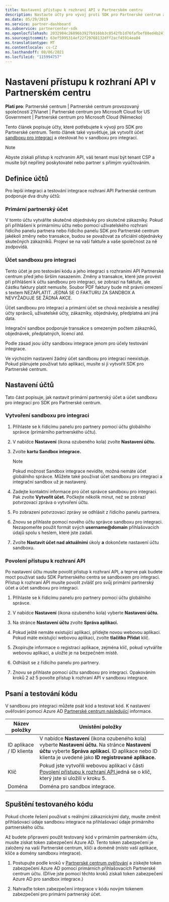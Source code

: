 ```yaml
---
title: Nastavení přístupu k rozhraní API v Partnerském centru
description: Nastavte účty pro vývoj proti SDK pro Partnerské centrum a testování v sandboxu integrace.
ms.date: 05/29/2019
ms.service: partner-dashboard
ms.subservice: partnercenter-sdk
ms.openlocfilehash: 2032984c26896b3927b916bb3c8542fb1d76fafbef88ed4b24795987616bbddf
ms.sourcegitcommit: 63ef5995314ef22f29768132dff2acf45914ea84
ms.translationtype: MT
ms.contentlocale: cs-CZ
ms.lasthandoff: 08/06/2021
ms.locfileid: "115994757"
---
```

# <a name="set-up-api-access-in-partner-center"></a>Nastavení přístupu k rozhraní API v Partnerském centru

**Platí pro**: Partnerské centrum | Partnerské centrum provozovaný společností 21Vianet | Partnerské centrum pro Microsoft Cloud for US Government | Partnerské centrum pro Microsoft Cloud (Německo)

Tento článek popisuje účty, které potřebujete k vývoji pro SDK pro Partnerské centrum. Tento článek také vysvětluje, jak vytvořit účet [sandboxu pro integraci](#integration-sandbox-account) a otestovat ho v sandboxu pro integraci.

>[!NOTE]
>Abyste získali přístup k rozhraním API, váš tenant musí být tenant CSP a musíte být nepřímý poskytovatel nebo partner s přímým vyúčtováním.

## <a name="account-definitions"></a>Definice účtů

Pro lepší integraci a testování integrace rozhraní API Partnerské centrum podporuje dva druhy účtů:

### <a name="primary-partner-account"></a>Primární partnerský účet

V tomto účtu vytváříte skutečné objednávky pro skutečné zákazníky. Pokud při přihlášení k primárnímu účtu nebo pomocí uživatelského rozhraní řídicího panelu partnera nebo řídicího panelu SDK pro Partnerské centrum jakékoli změny nebo transakce, budou se považovat za oficiální objednávky skutečných zákazníků. Projeví se na vaší faktuře a vaše společnost za ně zodpovídá.

### <a name="integration-sandbox-account"></a>Účet sandboxu pro integraci

Tento účet je pro testování kódu a jeho integraci s rozhraními API Partnerské centrum před jeho širším nasazením. Změny a transakce, které jste provést při přihlášení k účtu sandboxu pro integraci, se zobrazí na faktuře, ale částku faktury platit nemusíte. Soubor PDF faktury bude mít právní omezení s textem NEZAPLATIT. JEDNÁ SE O FAKTURU ZA SANDBOX A NEVYŽADUJE SE ŽÁDNÁ AKCE.

Účet sandboxu pro integraci a primární účet se chová nezávisle a nesdílejí účty správců, uživatelské účty, zákazníky, objednávky, předplatná ani jiná data.

Integrační sandbox podporuje transakce s omezeným počtem zákazníků, objednávek, předplatných, licencí atd.

Podle zásad jsou účty sandboxu integrace jenom pro účely testování integrace.

Ve výchozím nastavení žádný účet sandboxu pro integraci neexistuje. Pokud plánujete používat tuto aplikaci, musíte si ji vytvořit SDK pro Partnerské centrum.

## <a name="set-up-your-accounts"></a>Nastavení účtů

Tato část popisuje, jak nastavit primární partnerský účet a účet sandboxu pro integraci pro SDK pro Partnerské centrum.

### <a name="create-an-integration-sandbox"></a>Vytvoření sandboxu pro integraci

1. Přihlaste se k řídicímu panelu pro partnery pomocí účtu globálního správce (primárního partnerského účtu).

2. V nabídce **Nastavení** (ikona ozubeného kola) zvolte **Nastavení účtu.**

3. Zvolte **kartu Sandbox integrace.**

    >[!NOTE]
    >Pokud možnost Sandbox integrace nevidíte, možná nemáte účet globálního správce. Můžete také používat účet sandboxu pro integraci a integrační sandbox už je nastavený.

4. Zadejte kontaktní informace pro účet správce sandboxu pro integraci. Pak zvolte **Vytvořit účet.** Počkejte několik minut, než se zobrazí potvrzovací zpráva o vytvoření účtu.

5. Po zobrazení potvrzovací zprávy se odhlásit z řídicího panelu partnera.

6. Znovu se přihlaste pomocí nového účtu správce sandboxu pro integraci. Nezapomeňte použít formát svých **username@domain** přihlašovacích údajů spolu s heslem, které jste zadali.

7. Zvolte **Nastavit účet nad aktuálními** úkoly **a** dokončete nastavení účtu sandboxu.

### <a name="enable-api-access"></a>Povolení přístupu k rozhraní API

Po nastavení účtu musíte povolit přístup k rozhraní API, a teprve pak budete moct používat sadu SDK Partnerského centra se sandboxem pro integraci. Přístup k rozhraní API musíte povolit zvlášť pro svůj primární partnerský účet a účet sandboxu pro integraci.

1. Přihlaste se k řídicímu panelu pro partnery pomocí účtu globálního správce.

2. V nabídce **Nastavení** (ikona ozubeného kola) vyberte **Nastavení účtu.**

3. Na stránce **Nastavení účtu** zvolte **Správa aplikací.**

4. Pokud ještě nemáte existující aplikaci, přidejte novou webovou aplikaci. Pokud máte existující webovou aplikaci, zvolte **tlačítko Přidat** klíč.

5. Zkopírujte informace o registraci  aplikace, zejména klíč, pokud vytváříte webovou aplikaci, a uložte je na bezpečném místě.

6. Odhlásit se z řídicího panelu pro partnery.

7. Znovu se přihlaste pomocí účtu sandboxu pro integraci. Opakováním kroků 2 až 5 povolte přístup k rozhraní API v sandboxu integrace.

## <a name="write-and-test-code"></a>Psaní a testování kódu

V sandboxu pro integraci můžete psát kód a testovat kód. K nastavení ověřování pomocí Azure AD [Partnerské centrum následující](partner-center-authentication.md) informace.

| Název položky | Umístění položky |
| --------- | ------------- |
| ID aplikace / ID klienta | V nabídce **Nastavení** (ikona ozubeného kola) vyberte **Nastavení účtu.** Na stránce **Nastavení účtu** vyberte **Správa aplikací.** ID aplikace nebo ID klienta je uvedené jako **ID registrované aplikace.** |
| Klíč | Pokud jste vytvořili webovou aplikaci v části [Povolení přístupu k rozhraní API,](#enable-api-access)jedná se o klíč, který jste si uložili v kroku 5. |
| Doména | Doména pro sandbox integrace. |

## <a name="run-tested-code"></a>Spuštění testovaného kódu

Pokud chcete řešení používat s reálnými zákaznickými daty, musíte změnit přihlašovací údaje sandboxu integrace na přihlašovací údaje primárního partnerského účtu.

Až budete připraveni použít testovaný kód v primárním partnerském účtu, musíte získat token zabezpečení Azure AD. Tento token zabezpečení je založený na vaší Partnerské centrum, klíči a doméně (místo vaší aplikace, klíče a domény sandboxu integrace).

1. Postupujte podle kroků v [Partnerské centrum ověřování](partner-center-authentication.md) a získejte token zabezpečení Azure AD pomocí primárních přihlašovacích Partnerské centrum účtu. (Dříve jste pomocí těchto kroků získali token zabezpečení Azure AD pro sandbox integrace.)

2. Nahraďte token zabezpečení integrace v kódu novým tokenem zabezpečení pro primární partnerský účet.
